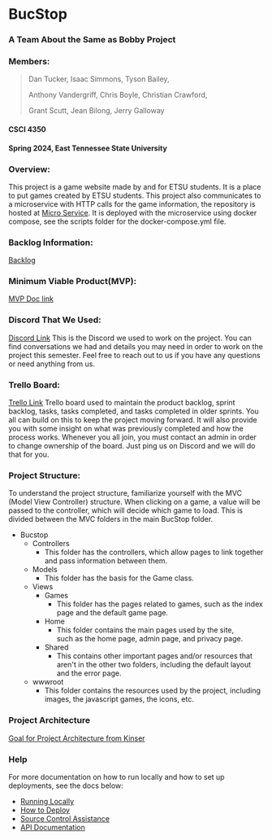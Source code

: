 # BucStop
### A Team About the Same as Bobby Project
### Members:
> Dan Tucker,      Isaac Simmons,      Tyson Bailey,
> 
> Anthony Vandergriff,      Chris Boyle,      Christian Crawford,
> 
> Grant Scutt,      Jean Bilong,      Jerry Galloway 

>  

#### CSCI 4350
#### Spring 2024, East Tennessee State University

### Overview:
This project is a game website made by and for ETSU students. It
is a place to put games created by ETSU students.
This project also communicates to a microservice with HTTP calls for the game information, the repository is hosted at [Micro Service](https://github.com/chrisseals98/GameInfoMicroService). It is deployed with the microservice using docker compose, see the scripts folder for the docker-compose.yml file.

### Backlog Information:
[Backlog](https://docs.google.com/document/d/1R9BcMio3UEcsW12iHYqRMY6N7B0hxiBK3DDSbcMKfIk/edit)

### Minimum Viable Product(MVP):
[MVP Doc link](https://docs.google.com/document/d/1Dqdo4Uw-TbotZB-qz9TD10u000-2M7HP1iOVBlIGznc/edit)

### Discord That We Used: 
[Discord Link](https://discord.gg/PY2gBgAKA9)
This is the Discord we used to work on the project. You can find conversations we had and
details you may need in order to work on the project this semester. Feel free to reach out to
us if you have any questions or need anything from us.

### Trello Board:
[Trello Link](https://trello.com/b/wSL8hHWm/about-the-same-as-bobby)
Trello board used to maintain the product backlog, sprint backlog, tasks, tasks completed,
and tasks completed in older sprints. You all can build on this to keep the project moving
forward. It will also provide you with some insight on what was previously completed and
how the process works.
Whenever you all join, you must contact an admin in order to change ownership of the
board. Just ping us on Discord and we will do that for you.

### Project Structure: 
To understand the project structure, familiarize yourself with the
MVC (Model View Controller) structure. When clicking on a game, 
a value will be passed to the controller, which will decide which 
game to load. This is divided between the MVC folders in the main
BucStop folder.

* Bucstop
	* Controllers
		* This folder has the controllers, which allow pages to 
			link together and pass information between them.
	* Models
		* This folder has the basis for the Game class.
	* Views
		* Games
			* This folder has the pages related to games, such as
				the index page and the default game page.
		* Home
			* This folder contains the main pages used by the site, 				
				such as the home page, admin page, and privacy page.
		* Shared 
			* This contains other important pages and/or resources 
				that aren't in the other two folders, including the
				default layout and the error page.
	* wwwroot
		* This folder contains the resources used by the project, 
			including images, the javascript games, the icons, etc.

### Project Architecture
[Goal for Project Architecture from Kinser](https://docs.google.com/document/d/1IBXFvhZrVZ5nEolayhD6J-PbU-ONx0ku-wSjetUB8IE/edit?usp=sharing)

### Help
For more documentation on how to run locally and how to set up deployments, see the docs below:
* [Running Locally](https://docs.google.com/document/d/1gfUpjZNfqWyv1ohUW1IaS8fOhXp0hOx6tFQVXBADa8Q/edit?usp=sharing)
* [How to Deploy](https://docs.google.com/document/d/1i0edcmvZm_j0zQLYiigNliW39FJuJbmhkxOCCb2NbVs/edit?usp=sharing)
* [Source Control Assistance](https://github.com/etsuDummy/KinserPedia/blob/main/GitHub%20Made%20Simple.pdf)
* [API Documentation](https://docs.google.com/document/d/1ZZ2wTub31NNqngSxBfGFOeK515jikKWqSBRc5ueS1bU/edit)
